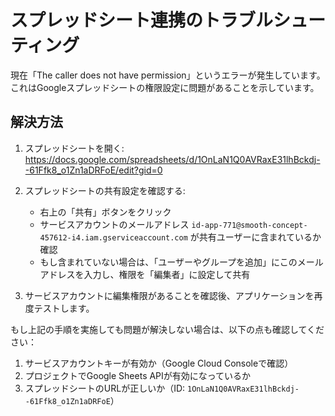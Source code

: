 # スプレッドシート連携のトラブルシューティング

現在「The caller does not have permission」というエラーが発生しています。これはGoogleスプレッドシートの権限設定に問題があることを示しています。

## 解決方法

1. スプレッドシートを開く: https://docs.google.com/spreadsheets/d/1OnLaN1Q0AVRaxE31lhBckdj--61Ffk8_o1Zn1aDRFoE/edit?gid=0

2. スプレッドシートの共有設定を確認する:
   - 右上の「共有」ボタンをクリック
   - サービスアカウントのメールアドレス `id-app-771@smooth-concept-457612-i4.iam.gserviceaccount.com` が共有ユーザーに含まれているか確認
   - もし含まれていない場合は、「ユーザーやグループを追加」にこのメールアドレスを入力し、権限を「編集者」に設定して共有

3. サービスアカウントに編集権限があることを確認後、アプリケーションを再度テストします。

もし上記の手順を実施しても問題が解決しない場合は、以下の点も確認してください：

1. サービスアカウントキーが有効か（Google Cloud Consoleで確認）
2. プロジェクトでGoogle Sheets APIが有効になっているか
3. スプレッドシートのURLが正しいか（ID: `1OnLaN1Q0AVRaxE31lhBckdj--61Ffk8_o1Zn1aDRFoE`） 